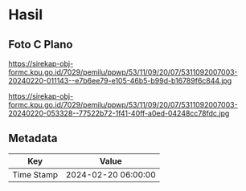 # Hasil

## Foto C Plano

https://sirekap-obj-formc.kpu.go.id/7029/pemilu/ppwp/53/11/09/20/07/5311092007003-20240220-011143--e7b6ee79-e105-46b5-b99d-b16789f6c844.jpg

https://sirekap-obj-formc.kpu.go.id/7029/pemilu/ppwp/53/11/09/20/07/5311092007003-20240220-053328--77522b72-1f41-40ff-a0ed-04248cc78fdc.jpg


## Metadata

| Key        | Value               |
| ---------- | ------------------- |
| Time Stamp | 2024-02-20 06:00:00 |



